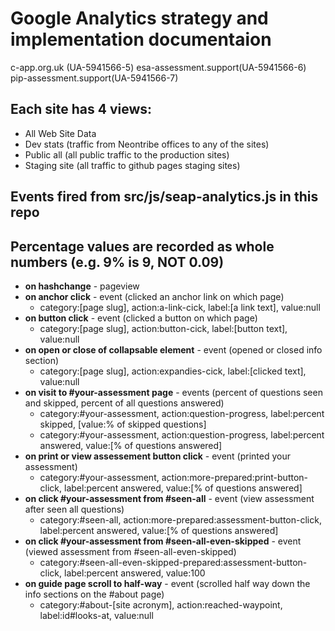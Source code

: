 # Google Analytics strategy and implementation documentaion

c-app.org.uk (UA-5941566-5)
esa-assessment.support(UA-5941566-6)
pip-assessment.support(UA-5941566-7)

## Each site has 4 views:

* All Web Site Data
* Dev stats (traffic from Neontribe offices to any of the sites)
* Public all (all public traffic to the production sites)
* Staging site (all traffic to github pages staging sites)

## Events fired from src/js/seap-analytics.js in this repo

## Percentage values are recorded as whole numbers (e.g. 9% is 9, NOT 0.09)

* **on hashchange** - pageview
* **on anchor click** - event (clicked an anchor link on which page)
  - category:[page slug], action:a-link-cick, label:[a link text], value:null
* **on button click** - event (clicked a button on which page)
  - category:[page slug], action:button-cick, label:[button text], value:null
* **on open or close of collapsable element** - event (opened or closed info section)
  - category:[page slug], action:expandies-cick, label:[clicked text], value:null
* **on visit to #your-assessment page** - events (percent of questions seen and skipped, percent of all questions answered)
  - category:#your-assessment, action:question-progress, label:percent skipped, [value:% of skipped questions]
  - category:#your-assessment, action:question-progress, label:percent answered, value:[% of questions answered]
* **on print or view assessement button click** - event (printed your assessment)
  - category:#your-assessment, action:more-prepared:print-button-click, label:percent answered, value:[% of questions answered]
* **on click #your-assessment from #seen-all** - event (view assessment after seen all questions)
  - category:#seen-all, action:more-prepared:assessment-button-click, label:percent answered, value:[% of questions answered]
* **on click #your-assessment from #seen-all-even-skipped** - event (viewed assessment from #seen-all-even-skipped)
  - category:#seen-all-even-skipped-prepared:assessment-button-click, label:percent answered, value:100
* **on guide page scroll to half-way** - event (scrolled half way down the info sections on the #about page)
  - category:#about-[site acronym], action:reached-waypoint, label:id#looks-at, value:null


